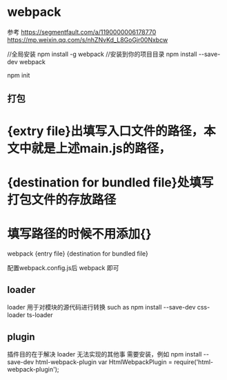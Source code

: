 # webpack 
参考 
https://segmentfault.com/a/1190000006178770
https://mp.weixin.qq.com/s/nhZNvKd_L8GoGjr00Nxbcw

//全局安装
npm install -g webpack
//安装到你的项目目录
npm install --save-dev webpack

npm init

## 打包
# {extry file}出填写入口文件的路径，本文中就是上述main.js的路径，
# {destination for bundled file}处填写打包文件的存放路径
# 填写路径的时候不用添加{}
webpack {entry file} {destination for bundled file}

配置webpack.config.js后
webpack 即可

## loader
loader 用于对模块的源代码进行转换
such as npm install --save-dev css-loader ts-loader


## plugin
插件目的在于解决 loader 无法实现的其他事
需要安装，例如
npm install --save-dev html-webpack-plugin
var HtmlWebpackPlugin = require('html-webpack-plugin');